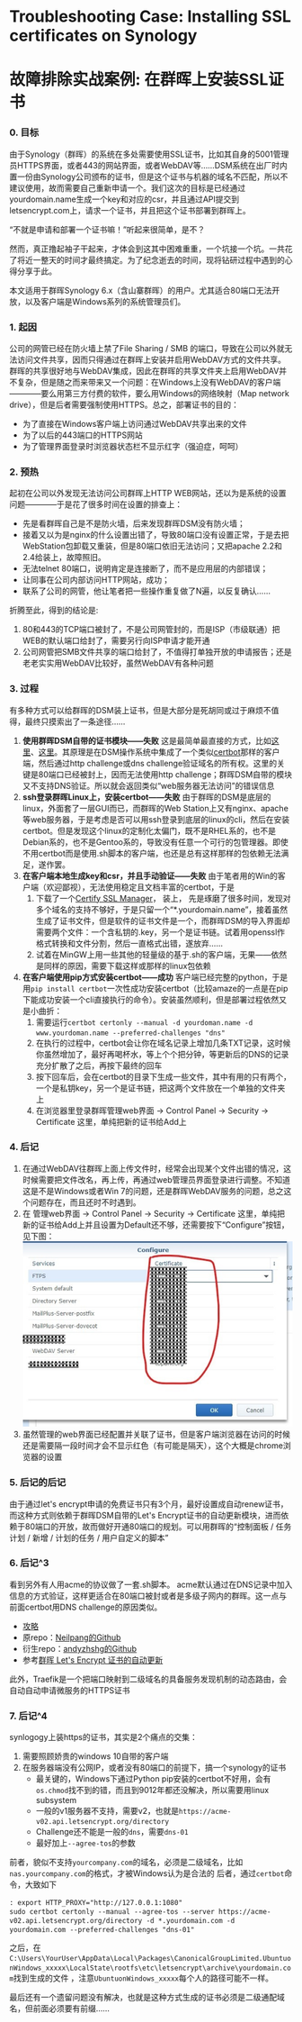 # Troubleshooting Case: Installing SSL certificates on Synology
# 故障排除实战案例: 在群晖上安装SSL证书


### 0. 目标 ###
由于Synology（群晖）的系统在多处需要使用SSL证书，比如其自身的5001管理员HTTPS界面，或者443的网站界面，或者WebDAV等……DSM系统在出厂时内置一份由Synology公司颁布的证书，但是这个证书与机器的域名不匹配，所以不建议使用，故而需要自己重新申请一个。我们这次的目标是已经通过yourdomain.name生成一个key和对应的csr，并且通过API提交到letsencrypt.com上，请求一个证书，并且把这个证书部署到群晖上。

“不就是申请和部署一个证书嘛！”听起来很简单，是不？

然而，真正撸起袖子干起来，才体会到这其中困难重重，一个坑接一个坑。一共花了将近一整天的时间才最终搞定。为了纪念逝去的时间，现将钻研过程中遇到的心得分享于此。

本文适用于群晖Synology 6.x（含山寨群晖）的用户。尤其适合80端口无法开放，以及客户端是Windows系列的系统管理员们。

### 1. 起因 ###
公司的网管已经在防火墙上禁了File Sharing / SMB 的端口，导致在公司以外就无法访问文件共享，因而只得通过在群晖上安装并启用WebDAV方式的文件共享。群晖的共享很好地与WebDAV集成，因此在群晖的共享文件夹上启用WebDAV并不复杂，但是随之而来带来又一个问题：在Windows上没有WebDAV的客户端————要么用第三方付费的软件，要么用Windows的网络映射（Map network drive），但是后者需要强制使用HTTPS。总之，部署证书的目的：
* 为了直接在Windows客户端上访问通过WebDAV共享出来的文件
* 为了以后的443端口的HTTPS网站
* 为了管理界面登录时浏览器状态栏不显示红字（强迫症，呵呵）

### 2. 预热 ###
起初在公司以外发现无法访问公司群晖上HTTP WEB网站，还以为是系统的设置问题————于是花了很多时间在设置的排查上：
* 先是看群晖自己是不是防火墙，后来发现群晖DSM没有防火墙；
* 接着又以为是nginx的什么设置出错了，导致80端口没有设置正常，于是去把WebStation包卸载又重装，但是80端口依旧无法访问；又把apache 2.2和2.4给装上，故障照旧。
* 无法telnet 80端口，说明肯定是连接断了，而不是应用层的内部错误；
* 让同事在公司内部访问HTTP网站，成功；
* 联系了公司的网管，他让笔者把一些操作重复做了N遍，以反复确认……

折腾至此，得到的结论是:
1. 80和443的TCP端口被封了，不是公司网管封的，而是ISP（市级联通）把WEB的默认端口给封了，需要另行向ISP申请才能开通
2. 公司网管把SMB文件共享的端口给封了，不值得打单独开放的申请报告；还是老老实实用WebDAV比较好，虽然WebDAV有各种问题

### 3. 过程 ###
有多种方式可以给群晖的DSM装上证书，但是大部分是死胡同或过于麻烦不值得，最终只摸索出了一条途径……

1. **使用群晖DSM自带的证书模块——失败**
   这是最简单最直接的方式，比如[这里](https://miketabor.com/install-a-lets-encrypt-ssl-on-a-synology-nas/)、[这里](https://synoguide.com/2016/04/14/secure-your-synology-with-https-ssl-certificate-from-lets-encrypt/)。其原理是在DSM操作系统中集成了一个类似[certbot](https://certbot.eff.org/)那样的客户端，然后通过http challenge或dns challenge验证域名的所有权。这里的关键是80端口已经被封上，因而无法使用http challenge；群晖DSM自带的模块又不支持DNS验证。所以就会返回类似“web服务器无法访问”的错误信息
2. **ssh登录群晖Linux上，安装certbot——失败**
   由于群晖的DSM是底层的linux，外面套了一层GUI而已，而群晖的Web Station上又有nginx、apache等web服务器，于是考虑是否可以用ssh登录到底层的linux的cli，然后在安装certbot。但是发现这个linux的定制化太偏门，既不是RHEL系的，也不是Debian系的，也不是Gentoo系的，导致没有任意一个可行的包管理器。即使不用certbot而是使用.sh脚本的客户端，也还是总有这样那样的包依赖无法满足，遂作罢。
3. **在客户端本地生成key和csr，并且手动验证——失败**
   由于笔者用的Win的客户端（欢迎鄙视），无法使用稳定且文档丰富的certbot，于是
   1. 下载了一个[Certify SSL Manager](https://certifytheweb.com/)， 装上， 先是琢磨了很多时间，发现对多个域名的支持不够好，于是只留一个“*.yourdomain.name”，接着虽然生成了证书文件，但是软件的证书文件是一个，而群晖DSM的导入界面却需要两个文件：一个含私钥的.key，另一个是证书链。试着用openssl作格式转换和文件分割，然后一直格式出错，遂放弃……
   2. 试着在MinGW上用一些其他的轻量级的基于.sh的客户端，无果——依然是同样的原因，需要下载这样或那样的linux包依赖
4. **在客户端使用pip方式安装certbot——成功**
   客户端已经完整的python，于是用`pip install certbot`一次性成功安装certbot（比较amaze的一点是在pip下能成功安装一个cli直接执行的命令）。安装虽然顺利，但是部署过程依然又是小曲折：
   1. 需要运行`certbot certonly --manual -d yourdoman.name -d www.yourdoman.name --preferred-challenges "dns"`
   2. 在执行的过程中，certbot会让你在域名记录上增加几条TXT记录，这时候你虽然增加了，最好再喝杯水，等上个个把分钟，等更新后的DNS的记录充分扩散了之后，再按下最终的回车
   3. 按下回车后，会在certbot的目录下生成一些文件，其中有用的只有两个，一个是私钥key，另一个是证书链，把这两个文件放在一个单独的文件夹上
   4. 在浏览器里登录群晖管理web界面 -> Control Panel -> Security -> Certificate 这里，单纯把新的证书给Add上

### 4. 后记 ###
1. 在通过WebDAV往群晖上面上传文件时，经常会出现某个文件出错的情况，这时候需要把文件改名，再上传，再通过web管理员界面登录进行调整。不知道这是不是Windows或者Win 7的问题，还是群晖WebDAV服务的问题，总之这个问题存在，而且还时不时遇到。
2. 在 管理web界面 -> Control Panel -> Security -> Certificate 这里，单纯把新的证书给Add上并且设置为Default还不够，还需要按下“Configure”按钮，见下图：
   ![Certificate Configure](assets/certificate_configure.jpg)
3. 虽然管理的web界面已经配置并关联了证书，但是客户端浏览器在访问的时候还是需要隔一段时间才会不显示红色（有可能是隔天），这个大概是chrome浏览器的设置

### 5. 后记的后记 ###
由于通过let's encrypt申请的免费证书只有3个月，最好设置成自动renew证书，而这种方式则依赖于群晖DSM自带的Let's Encrypt证书的自动更新模块，进而依赖于80端口的开放，故而做好开通80端口的规划。可以用群晖的“控制面板 / 任务计划 / 新增 / 计划的任务 / 用户自定义的脚本”

### 6. 后记^3

看到另外有人用acme的协议做了一套.sh脚本。
acme默认通过在DNS记录中加入信息的方式验证，这样更适合在80端口被封或者是多级子网内的群晖。这一点与前面certbot用DNS challenge的原因类似。

* [攻略](http://www.up4dev.com/2018/05/29/synology-ssl-wildcard-cert-update/)
* 原repo：[Neilpang的Github](https://github.com/Neilpang/acme.sh/tree/master/dnsapi)
* 衍生repo：[andyzhshg的Github](https://github.com/andyzhshg/syno-acme)
* 参考[群晖 Let's Encrypt 证书的自动更新](http://www.up4dev.com/2017/09/11/synology-ssl-cert-update/)

此外，Traefik是一个把端口映射到二级域名的具备服务发现机制的动态路由，会自动自动申请微服务的HTTPS证书

### 7. 后记^4
synlogogy上装https的证书，其实是2个痛点的交集：
1. 需要照顾娇贵的windows 10自带的客户端
2. 在服务器端没有公网IP，或者没有80端口的前提下，搞一个synology的证书
   * 最关键的，Windows下通过Python pip安装的certbot不好用，会有`os.chmod`找不到的错，而且到9012年都还没解决，所以需要用linux subsystem
   * 一般的v1服务器不支持，需要v2，也就是`https://acme-v02.api.letsencrypt.org/directory`
   * Challenge还不能是一般的`dns`，需要`dns-01`
   * 最好加上`--agree-tos`的参数

前者，貌似不支持`yourcompany.com`的域名，必须是二级域名，比如`nas.yourcompany.com`的格式，才被Windows认为是合法的
后者，通过`certbot`命令，大致如下
```
: export HTTP_PROXY="http://127.0.0.1:1080"
sudo certbot certonly --manual --agree-tos --server https://acme-v02.api.letsencrypt.org/directory -d *.yourdomain.com -d yourdomain.com --preferred-challenges "dns-01"
```
之后，在`C:\Users\YourUser\AppData\Local\Packages\CanonicalGroupLimited.UbuntuonWindows_xxxxx\LocalState\rootfs\etc\letsencrypt\archive\yourdomain.com`找到生成的文件 ，注意`UbuntuonWindows_xxxxx`每个人的路径可能不一样。

最后还有一个遗留问题没有解决，也就是这种方式生成的证书必须是二级通配域名，但前面必须要有前缀……
